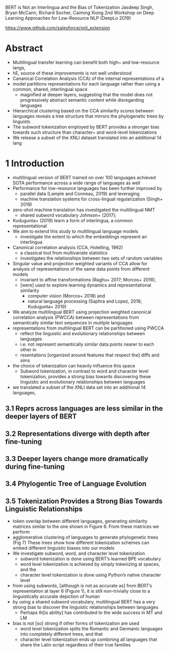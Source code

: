 BERT is Not an Interlingua and the Bias of Tokenization
Jasdeep Singh, Bryan McCann, Richard Socher, Caiming Xiong
2nd Workshop on Deep Learning Approaches for Low-Resource NLP (DeepLo 2019)

https://www.github.com/salesforce/xnli_extension

# Abstract

* Multilingual transfer learning can benefit both high~ and low-resource langs,
* hE, source of these improvements is not well understood
* Cananical Correlation Analysis (CCA) of the internal representations of a
* model partitions representations for each language
  rather than using a common, shared, interlingual space
  * magnified at deeper layers, suggesting that the model does
    not progressively abstract semantic content while disregarding languages
* Hierarchical clustering based on the CCA similarity scores between languages
  reveals a tree structure that mirrors the phylogenetic trees by linguists
* The subword tokenization employed by BERT provides a
  stronger bias towards such structure
  than character~ and word-level tokenizations
* We release a subset of the XNLI dataset translated into an additional 14 lang

# 1 Introduction

* multilingual version of BERT trained on over 100 languages achieved
  SOTA performance across a wide range of languages as well
* Performance for low-resource languages has been further improved by
  * parallel data (Lample and Conneau, 2019) and leveraging
  * machine translation systems for cross-lingual regularization (Singh+ 2019)
* zero-shot machine translation has investigated the multilingual NMT
  * shared subword vocabulary Johnson+ (2017);
* Kudugunta+ (2019) learn a form of interlingua, a common representational
* We aim to extend this study to multilingual language models
  * investigate the extent to which the embeddings represent an interlingua
* Canonical correlation analysis (CCA, Hotelling, 1992)
  * a classical tool from multivariate statistics
  * investigates the relationships between two sets of random variables
* Singular value and projection weighted variants of CCA allow for
  analysis of representations of the same data points from different models
  * invariant to affine transformations (Raghu+ 2017; Morcos+ 2018),
  * [were] used to explore learning dynamics and representational similarity
    * computer vision (Morcos+ 2018) and
    * natural language processing (Saphra and Lopez, 2018; Kudugunta+ 2019)
* We analyze multilingual BERT
  using projection weighted canonical correlation analysis (PWCCA)
  between representations from semantically similar text sequences
  in mulitple languages
* representations from multilingual BERT can be partitioned using PWCCA
  * reflect the linguistic and evolutionary relationships between languages
  * i.e. not represent semantically similar data points nearer to each other in
  * resentations [organized around features that respect the] diffs and sims
* the choice of tokenization can heavily influence this space
  * Subword tokenization, in contrast to word and character level tokenization,
    provides a strong bias towards discovering these linguistic and
    evolutionary relationships between languages
* we translated a subset of the XNLI data set into an additional 14 languages,

## 3.1 Reprs across languages are less similar in the deeper layers of BERT

## 3.2 Representations diverge with depth after fine-tuning

## 3.3 Deeper layers change more dramatically during fine-tuning

## 3.4 Phylogentic Tree of Language Evolution

## 3.5 Tokenization Provides a Strong Bias Towards Linguistic Relationships

* token overlap between different languages, generating similarity matrices
  similar to the one shown in Figure 6. From these matrices we perform
* agglomerative clustering of languages to generate phylogenetic trees (Fig 7)
  These trees show how different tokenization schemes can embed different
  linguistic biases into our models
* We investigate subword, word, and character level tokenization
  * subword tokenization is done using BERT’s learned BPE vocabulary
  * word level tokenization is achieved by simply tokenizing at spaces, and the
  * character level tokenization is done using Python’s native character level
* from using subwords, [although is not as accurate as] from BERT’s
  representation at layer 6 (Figure 1), it is
  still non-trivially close to a linguistically accurate depiction of human
* by using a shared subword vocabulary, multilingual BERT has a very strong
  bias to discover the linguistic relationships between languages
  * Perhaps th[is ability] has contributed to the wide success in MT and LM
* bias is not [so] strong if other forms of tokenization are used
  * word level tokenization splits the Romantic and Germanic languages into
    completely different trees, and that
  * character level tokenization ends up combining all languages that share the
    Latin script regardless of their true families
